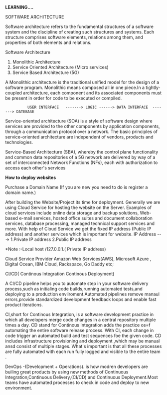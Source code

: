 <strong>LEARNING....</strong>

SOFTWARE ARCHITECTURE

Software architecture refers to the fundamental structures of a software system and the discipline of creating such structures and systems.
Each structure comprises software elements, relations among them, and properties of both elements and relations. 
    
Software Architecture
1. Monolithic Architecture
2. Service Oriented Architecture (Micro services)
3. Service Based Architecture (5G)

A Monolithic architecture is the traditional unified model for the design of a software program. Monolithic means composed all in one piece.In a tightly-coupled architecture, each component and its associated components must be present in order for code to be executed or compiled.

     
		      USER INTERFACE   -------> LOGIC ------> DATA INTERFACE  -------> DATEBASE 
					
Service-oriented architecture (SOA) is a style of software design where services are provided to the other components by application components, through a communication protocol over a network. The basic principles of service-oriented architecture are independent of vendors, products and technologies.	
  
Service-Based Architecture (SBA), whereby the control plane functionality and common data repositories of a 5G network are delivered by way of a set of interconnected Network Functions (NFs), each with authorization to access each other's services
 
 <strong>How to deploy websites</strong>
 
Purchase a Domain Name 
(If you are new you need to do is register a domain name.)
 
After building the Website/Project its time for deployment. Generally we are using Cloud Service for hosting the website on the Server.
Examples of cloud services include online data storage and backup solutions, Web-based e-mail services, hosted office suites and document collaboration services, database processing, managed technical support services and more.
With help of Cloud Service we get the fixed IP address (Public IP address) and another services which is important for website.
IP Address ---> 1.Private IP address  2.Public IP address

*Note :-Local host /127.0.0.1.( Private IP address)

Cloud Service Provider
 Amazon Web Services(AWS),
 Microsoft Azure ,
 Digital Ocean,
 IBM Cloud,
 Rackspace,
 Go Daddy etc;
 
 CI/CD( Continous Integration Continous Deployment)
 
  A CI/CD pipeline helps you to automate step in your software delivery process,such as initialing code builds,running automated tests,and deploying to a production enviiroment.Automated pipelines remove manaul errors,provide standardized development feedback loops and enable fast product iterations.
	
CI,short for Continous Integration, is a software development practice in which all developers merge code changes in a central repository multiple times a day. CD stand for Continous Integration adds the practice os=f automating the entire software release process.
With CI, each change in code trigger an automated build and test sequences foe the given code.
CD includes infrastructure provisioning and deployment ,which may be manual ansd consist of multiple stages. What's important is that all these processes are fully automated with each run fully logged and visible to the entire team .

DevOps -(Development + Operations). is how modren developers are builing great products by using new methods of Continuous Integration,Continuous Delivery,(CI/CD) and Continuous Deployment.Most teams have automated processes to check in code and deploy to new environment.

	
 
 
 
 
 
 
 

 
 
 
 
					
